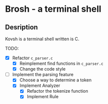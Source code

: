 Brosh - a terminal shell
========================

Desription
----------
Kovsh is a terminal shell written is C.

TODO:
- [x] Refactor `c_parser.c`
    - [x] Reimplement find functions in `c_parser.c`
    - [x] Change the code style
- [ ] Implement the parsing feature
    - [x] Choose a way to determine a token
    - [x] Implement Analyzer
        - [x] Refactor the tokenize function
        - [x] Implement Rule
